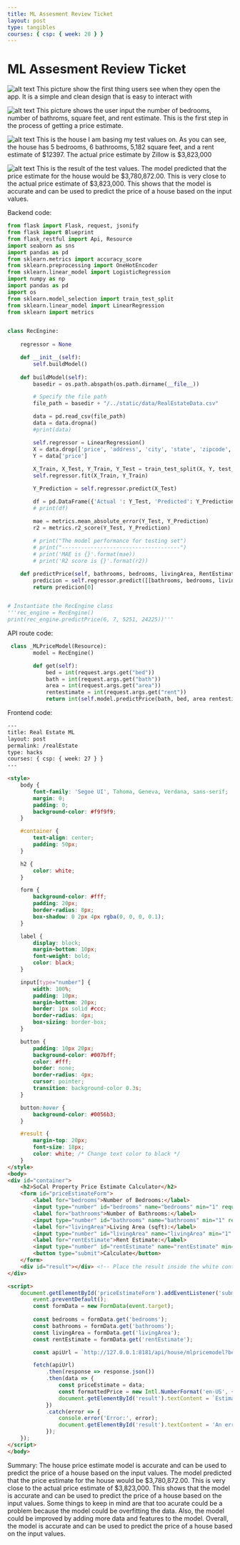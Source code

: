 ```yaml
---
title: ML Assesment Review Ticket
layout: post
type: tangibles
courses: { csp: { week: 28 } }
---
```


# ML Assesment Review Ticket

![alt text](</student/images/Screenshot 2024-03-28 at 8.50.59 AM.png>)
This picture show the first thing users see when they open the app. It is a simple and clean design that is easy to interact with

![alt text](</student/images/Screenshot 2024-03-28 at 8.53.23 AM.png>)
This picture shows the user input the number of bedrooms, number of bathroms, square feet, and rent estimate. This is the first step in the process of getting a price estimate.

![alt text](</student/images/Screenshot 2024-03-28 at 8.58.20 AM.png>)
This is the house I am basing my test values on. As you can see, the house has 5 bedrooms, 6 bathrooms, 5,182 square feet, and a rent estimate of $12397. The actual price estimate by Zillow is $3,823,000

![alt text](</student/images/Screenshot 2024-03-28 at 9.01.12 AM.png>)
This is the result of the test values. The model predicted that the price estimate for the house would be $3,780,872.00. This is very close to the actual price estimate of $3,823,000. This shows that the model is accurate and can be used to predict the price of a house based on the input values.

Backend code:
```python
from flask import Flask, request, jsonify
from flask import Blueprint
from flask_restful import Api, Resource
import seaborn as sns
import pandas as pd
from sklearn.metrics import accuracy_score
from sklearn.preprocessing import OneHotEncoder
from sklearn.linear_model import LogisticRegression
import numpy as np
import pandas as pd
import os
from sklearn.model_selection import train_test_split
from sklearn.linear_model import LinearRegression
from sklearn import metrics


class RecEngine:
    
    regressor = None

    def __init__(self):
        self.buildModel()
        
    def buildModel(self):
        basedir = os.path.abspath(os.path.dirname(__file__))

        # Specify the file path
        file_path = basedir + "/../static/data/RealEstateData.csv"

        data = pd.read_csv(file_path)
        data = data.dropna()
        #print(data)

        self.regressor = LinearRegression()
        X = data.drop(['price', 'address', 'city', 'state', 'zipcode', 'latitude', 'longitude', 'homeType', 'imgSrc', 'PriceEstimate'], axis=1)
        Y = data['price']
        
        X_Train, X_Test, Y_Train, Y_Test = train_test_split(X, Y, test_size=0.2, random_state=0)
        self.regressor.fit(X_Train, Y_Train)

        Y_Prediction = self.regressor.predict(X_Test)

        df = pd.DataFrame({'Actual ': Y_Test, 'Predicted': Y_Prediction})
        # print(df)

        mae = metrics.mean_absolute_error(Y_Test, Y_Prediction)
        r2 = metrics.r2_score(Y_Test, Y_Prediction)
        
        # print("The model performance for testing set")
        # print("-------------------------------------")
        # print('MAE is {}'.format(mae))
        # print('R2 score is {}'.format(r2))

    def predictPrice(self, bathrooms, bedrooms, livingArea, RentEstimate):
        predicion = self.regressor.predict([[bathrooms, bedrooms, livingArea, RentEstimate]])
        return predicion[0]


# Instantiate the RecEngine class
'''rec_engine = RecEngine()
print(rec_engine.predictPrice(6, 7, 5251, 24225))'''
```
API route code:
```python
 class _MLPriceModel(Resource):
        model = RecEngine()

        def get(self):
            bed = int(request.args.get("bed"))
            bath = int(request.args.get("bath"))
            area = int(request.args.get("area"))
            rentestimate = int(request.args.get("rent"))
            return int(self.model.predictPrice(bath, bed, area rentestimate))      
```

Frontend code: 
```html
---
title: Real Estate ML
layout: post
permalink: /realEstate
type: hacks
courses: { csp: { week: 27 } }
---

<style>
    body {
        font-family: 'Segoe UI', Tahoma, Geneva, Verdana, sans-serif;
        margin: 0;
        padding: 0;
        background-color: #f9f9f9;
    }

    #container {
        text-align: center;
        padding: 50px;
    }

    h2 {
        color: white;
    }

    form {
        background-color: #fff;
        padding: 20px;
        border-radius: 8px;
        box-shadow: 0 2px 4px rgba(0, 0, 0, 0.1);
    }

    label {
        display: block;
        margin-bottom: 10px;
        font-weight: bold;
        color: black;
    }

    input[type="number"] {
        width: 100%;
        padding: 10px;
        margin-bottom: 20px;
        border: 1px solid #ccc;
        border-radius: 4px;
        box-sizing: border-box;
    }

    button {
        padding: 10px 20px;
        background-color: #007bff;
        color: #fff;
        border: none;
        border-radius: 4px;
        cursor: pointer;
        transition: background-color 0.3s;
    }

    button:hover {
        background-color: #0056b3;
    }

    #result {
        margin-top: 20px;
        font-size: 18px;
        color: white; /* Change text color to black */
    }
</style>
<body>
<div id="container">
    <h2>SoCal Property Price Estimate Calculator</h2>
    <form id="priceEstimateForm">
        <label for="bedrooms">Number of Bedrooms:</label>
        <input type="number" id="bedrooms" name="bedrooms" min="1" required><br><br>
        <label for="bathrooms">Number of Bathrooms:</label>
        <input type="number" id="bathrooms" name="bathrooms" min="1" required><br><br>
        <label for="livingArea">Living Area (sqft):</label>
        <input type="number" id="livingArea" name="livingArea" min="1" required><br><br>
        <label for="rentEstimate">Rent Estimate:</label>
        <input type="number" id="rentEstimate" name="rentEstimate" min="1" required><br><br>
        <button type="submit">Calculate</button>
    </form>
    <div id="result"></div> <!-- Place the result inside the white container -->
</div>

<script>
    document.getElementById('priceEstimateForm').addEventListener('submit', function(event) {
        event.preventDefault();
        const formData = new FormData(event.target);
        
        const bedrooms = formData.get('bedrooms');
        const bathrooms = formData.get('bathrooms');
        const livingArea = formData.get('livingArea');
        const rentEstimate = formData.get('rentEstimate');

        const apiUrl = `http://127.0.0.1:8181/api/house/mlpricemodel?bed=${bedrooms}&bath=${bathrooms}&area=${livingArea}&rent=${rentEstimate}`;

        fetch(apiUrl)
            .then(response => response.json())
            .then(data => {
                const priceEstimate = data;
                const formattedPrice = new Intl.NumberFormat('en-US', { style: 'currency', currency: 'USD' }).format(priceEstimate);
                document.getElementById('result').textContent = `Estimated Price: ${formattedPrice}`;
            })
            .catch(error => {
                console.error('Error:', error);
                document.getElementById('result').textContent = 'An error occurred. Please try again later.';
            });
    });
</script>
</body>
```

Summary: The house price estimate model is accurate and can be used to predict the price of a house based on the input values. The model predicted that the price estimate for the house would be $3,780,872.00. This is very close to the actual price estimate of $3,823,000. This shows that the model is accurate and can be used to predict the price of a house based on the input values. Some things to keep in mind are that too acurate could be a problem because the model could be overfitting the data. Also, the model could be improved by adding more data and features to the model. Overall, the model is accurate and can be used to predict the price of a house based on the input values.
